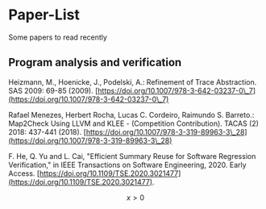# Paper-List
Some papers to read recently

## Program analysis and verification
Heizmann, M., Hoenicke, J., Podelski, A.: Refinement of Trace Abstraction. SAS 2009: 69-85 (2009). [https://doi.org/10.1007/978-3-642-03237-0\_7](https://doi.org/10.1007/978-3-642-03237-0\_7)

Rafael Menezes, Herbert Rocha, Lucas C. Cordeiro, Raimundo S. Barreto.: Map2Check Using LLVM and KLEE - (Competition Contribution). TACAS (2) 2018: 437-441 (2018). [https://doi.org/10.1007/978-3-319-89963-3\_28](https://doi.org/10.1007/978-3-319-89963-3\_28)

F. He, Q. Yu and L. Cai, "Efficient Summary Reuse for Software Regression Verification," in IEEE Transactions on Software Engineering, 2020. Early Access. [https://doi.org/10.1109/TSE.2020.3021477](https://doi.org/10.1109/TSE.2020.3021477).

$$x>0$$
